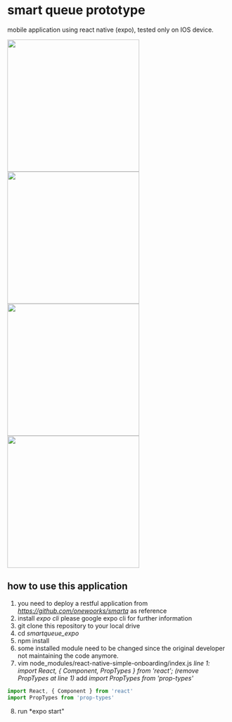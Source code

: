 # smart queue prototype
mobile application using react native (expo), tested only on IOS device.

<img src='http://onewoorks-solutions.com/github_images/smartq_1.png' width="300px" />
<img src='http://onewoorks-solutions.com/github_images/smartq_2.png' width="300px" />
<img src='http://onewoorks-solutions.com/github_images/smartq_3.png' width="300px" />
<img src='http://onewoorks-solutions.com/github_images/smartq_4.png' width="300px" />

## how to use this application
1. you need to deploy a restful application from *https://github.com/onewoorks/smartq*  as reference
2. install *expo cli* please google expo cli for further information
3. git clone this repository to your local drive
4. cd *smartqueue_expo*
5. npm install
6. some installed module need to be changed since the original developer not maintaining the code anymore.
7. vim node_modules/react-native-simple-onboarding/index.js
*line 1: import React, { Component, PropTypes } from 'react';*
*(remove PropTypes at line 1)*
add *import PropTypes from 'prop-types'*

```javascript
import React, { Component } from 'react'
import PropTypes from 'prop-types'
```
8. run *expo start"


